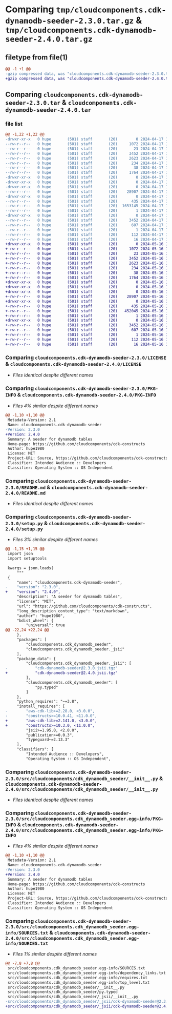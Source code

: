 # Comparing `tmp/cloudcomponents.cdk-dynamodb-seeder-2.3.0.tar.gz` & `tmp/cloudcomponents.cdk-dynamodb-seeder-2.4.0.tar.gz`

## filetype from file(1)

```diff
@@ -1 +1 @@
-gzip compressed data, was "cloudcomponents.cdk-dynamodb-seeder-2.3.0.tar", last modified: Wed Apr 17 18:35:56 2024, max compression
+gzip compressed data, was "cloudcomponents.cdk-dynamodb-seeder-2.4.0.tar", last modified: Thu May 16 19:32:59 2024, max compression
```

## Comparing `cloudcomponents.cdk-dynamodb-seeder-2.3.0.tar` & `cloudcomponents.cdk-dynamodb-seeder-2.4.0.tar`

### file list

```diff
@@ -1,22 +1,22 @@
-drwxr-xr-x   0 hupe       (501) staff       (20)        0 2024-04-17 18:35:56.094277 cloudcomponents.cdk-dynamodb-seeder-2.3.0/
--rw-r--r--   0 hupe       (501) staff       (20)     1072 2024-04-17 18:35:52.000000 cloudcomponents.cdk-dynamodb-seeder-2.3.0/LICENSE
--rw-r--r--   0 hupe       (501) staff       (20)       23 2024-04-17 18:35:52.000000 cloudcomponents.cdk-dynamodb-seeder-2.3.0/MANIFEST.in
--rw-r--r--   0 hupe       (501) staff       (20)     3452 2024-04-17 18:35:56.094039 cloudcomponents.cdk-dynamodb-seeder-2.3.0/PKG-INFO
--rw-r--r--   0 hupe       (501) staff       (20)     2623 2024-04-17 18:35:52.000000 cloudcomponents.cdk-dynamodb-seeder-2.3.0/README.md
--rw-r--r--   0 hupe       (501) staff       (20)      234 2024-04-17 18:35:52.000000 cloudcomponents.cdk-dynamodb-seeder-2.3.0/pyproject.toml
--rw-r--r--   0 hupe       (501) staff       (20)       38 2024-04-17 18:35:56.094316 cloudcomponents.cdk-dynamodb-seeder-2.3.0/setup.cfg
--rw-r--r--   0 hupe       (501) staff       (20)     1764 2024-04-17 18:35:52.000000 cloudcomponents.cdk-dynamodb-seeder-2.3.0/setup.py
-drwxr-xr-x   0 hupe       (501) staff       (20)        0 2024-04-17 18:35:56.090618 cloudcomponents.cdk-dynamodb-seeder-2.3.0/src/
-drwxr-xr-x   0 hupe       (501) staff       (20)        0 2024-04-17 18:35:56.090676 cloudcomponents.cdk-dynamodb-seeder-2.3.0/src/cloudcomponents/
-drwxr-xr-x   0 hupe       (501) staff       (20)        0 2024-04-17 18:35:56.092497 cloudcomponents.cdk-dynamodb-seeder-2.3.0/src/cloudcomponents/cdk_dynamodb_seeder/
--rw-r--r--   0 hupe       (501) staff       (20)    28907 2024-04-17 18:35:52.000000 cloudcomponents.cdk-dynamodb-seeder-2.3.0/src/cloudcomponents/cdk_dynamodb_seeder/__init__.py
-drwxr-xr-x   0 hupe       (501) staff       (20)        0 2024-04-17 18:35:56.092781 cloudcomponents.cdk-dynamodb-seeder-2.3.0/src/cloudcomponents/cdk_dynamodb_seeder/_jsii/
--rw-r--r--   0 hupe       (501) staff       (20)      435 2024-04-17 18:35:52.000000 cloudcomponents.cdk-dynamodb-seeder-2.3.0/src/cloudcomponents/cdk_dynamodb_seeder/_jsii/__init__.py
--rw-r--r--   0 hupe       (501) staff       (20)  1653145 2024-04-17 18:35:52.000000 cloudcomponents.cdk-dynamodb-seeder-2.3.0/src/cloudcomponents/cdk_dynamodb_seeder/_jsii/cdk-dynamodb-seeder@2.3.0.jsii.tgz
--rw-r--r--   0 hupe       (501) staff       (20)        1 2024-04-17 18:35:52.000000 cloudcomponents.cdk-dynamodb-seeder-2.3.0/src/cloudcomponents/cdk_dynamodb_seeder/py.typed
-drwxr-xr-x   0 hupe       (501) staff       (20)        0 2024-04-17 18:35:56.092195 cloudcomponents.cdk-dynamodb-seeder-2.3.0/src/cloudcomponents.cdk_dynamodb_seeder.egg-info/
--rw-r--r--   0 hupe       (501) staff       (20)     3452 2024-04-17 18:35:56.000000 cloudcomponents.cdk-dynamodb-seeder-2.3.0/src/cloudcomponents.cdk_dynamodb_seeder.egg-info/PKG-INFO
--rw-r--r--   0 hupe       (501) staff       (20)      607 2024-04-17 18:35:56.000000 cloudcomponents.cdk-dynamodb-seeder-2.3.0/src/cloudcomponents.cdk_dynamodb_seeder.egg-info/SOURCES.txt
--rw-r--r--   0 hupe       (501) staff       (20)        1 2024-04-17 18:35:56.000000 cloudcomponents.cdk-dynamodb-seeder-2.3.0/src/cloudcomponents.cdk_dynamodb_seeder.egg-info/dependency_links.txt
--rw-r--r--   0 hupe       (501) staff       (20)      112 2024-04-17 18:35:56.000000 cloudcomponents.cdk-dynamodb-seeder-2.3.0/src/cloudcomponents.cdk_dynamodb_seeder.egg-info/requires.txt
--rw-r--r--   0 hupe       (501) staff       (20)       16 2024-04-17 18:35:56.000000 cloudcomponents.cdk-dynamodb-seeder-2.3.0/src/cloudcomponents.cdk_dynamodb_seeder.egg-info/top_level.txt
+drwxr-xr-x   0 hupe       (501) staff       (20)        0 2024-05-16 19:32:59.324714 cloudcomponents.cdk-dynamodb-seeder-2.4.0/
+-rw-r--r--   0 hupe       (501) staff       (20)     1072 2024-05-16 19:32:55.000000 cloudcomponents.cdk-dynamodb-seeder-2.4.0/LICENSE
+-rw-r--r--   0 hupe       (501) staff       (20)       23 2024-05-16 19:32:55.000000 cloudcomponents.cdk-dynamodb-seeder-2.4.0/MANIFEST.in
+-rw-r--r--   0 hupe       (501) staff       (20)     3452 2024-05-16 19:32:59.324412 cloudcomponents.cdk-dynamodb-seeder-2.4.0/PKG-INFO
+-rw-r--r--   0 hupe       (501) staff       (20)     2623 2024-05-16 19:32:55.000000 cloudcomponents.cdk-dynamodb-seeder-2.4.0/README.md
+-rw-r--r--   0 hupe       (501) staff       (20)      234 2024-05-16 19:32:55.000000 cloudcomponents.cdk-dynamodb-seeder-2.4.0/pyproject.toml
+-rw-r--r--   0 hupe       (501) staff       (20)       38 2024-05-16 19:32:59.324799 cloudcomponents.cdk-dynamodb-seeder-2.4.0/setup.cfg
+-rw-r--r--   0 hupe       (501) staff       (20)     1764 2024-05-16 19:32:55.000000 cloudcomponents.cdk-dynamodb-seeder-2.4.0/setup.py
+drwxr-xr-x   0 hupe       (501) staff       (20)        0 2024-05-16 19:32:59.320157 cloudcomponents.cdk-dynamodb-seeder-2.4.0/src/
+drwxr-xr-x   0 hupe       (501) staff       (20)        0 2024-05-16 19:32:59.320246 cloudcomponents.cdk-dynamodb-seeder-2.4.0/src/cloudcomponents/
+drwxr-xr-x   0 hupe       (501) staff       (20)        0 2024-05-16 19:32:59.323192 cloudcomponents.cdk-dynamodb-seeder-2.4.0/src/cloudcomponents/cdk_dynamodb_seeder/
+-rw-r--r--   0 hupe       (501) staff       (20)    28907 2024-05-16 19:32:55.000000 cloudcomponents.cdk-dynamodb-seeder-2.4.0/src/cloudcomponents/cdk_dynamodb_seeder/__init__.py
+drwxr-xr-x   0 hupe       (501) staff       (20)        0 2024-05-16 19:32:59.323720 cloudcomponents.cdk-dynamodb-seeder-2.4.0/src/cloudcomponents/cdk_dynamodb_seeder/_jsii/
+-rw-r--r--   0 hupe       (501) staff       (20)      435 2024-05-16 19:32:55.000000 cloudcomponents.cdk-dynamodb-seeder-2.4.0/src/cloudcomponents/cdk_dynamodb_seeder/_jsii/__init__.py
+-rw-r--r--   0 hupe       (501) staff       (20)   452045 2024-05-16 19:32:55.000000 cloudcomponents.cdk-dynamodb-seeder-2.4.0/src/cloudcomponents/cdk_dynamodb_seeder/_jsii/cdk-dynamodb-seeder@2.4.0.jsii.tgz
+-rw-r--r--   0 hupe       (501) staff       (20)        1 2024-05-16 19:32:55.000000 cloudcomponents.cdk-dynamodb-seeder-2.4.0/src/cloudcomponents/cdk_dynamodb_seeder/py.typed
+drwxr-xr-x   0 hupe       (501) staff       (20)        0 2024-05-16 19:32:59.322584 cloudcomponents.cdk-dynamodb-seeder-2.4.0/src/cloudcomponents.cdk_dynamodb_seeder.egg-info/
+-rw-r--r--   0 hupe       (501) staff       (20)     3452 2024-05-16 19:32:59.000000 cloudcomponents.cdk-dynamodb-seeder-2.4.0/src/cloudcomponents.cdk_dynamodb_seeder.egg-info/PKG-INFO
+-rw-r--r--   0 hupe       (501) staff       (20)      607 2024-05-16 19:32:59.000000 cloudcomponents.cdk-dynamodb-seeder-2.4.0/src/cloudcomponents.cdk_dynamodb_seeder.egg-info/SOURCES.txt
+-rw-r--r--   0 hupe       (501) staff       (20)        1 2024-05-16 19:32:59.000000 cloudcomponents.cdk-dynamodb-seeder-2.4.0/src/cloudcomponents.cdk_dynamodb_seeder.egg-info/dependency_links.txt
+-rw-r--r--   0 hupe       (501) staff       (20)      112 2024-05-16 19:32:59.000000 cloudcomponents.cdk-dynamodb-seeder-2.4.0/src/cloudcomponents.cdk_dynamodb_seeder.egg-info/requires.txt
+-rw-r--r--   0 hupe       (501) staff       (20)       16 2024-05-16 19:32:59.000000 cloudcomponents.cdk-dynamodb-seeder-2.4.0/src/cloudcomponents.cdk_dynamodb_seeder.egg-info/top_level.txt
```

### Comparing `cloudcomponents.cdk-dynamodb-seeder-2.3.0/LICENSE` & `cloudcomponents.cdk-dynamodb-seeder-2.4.0/LICENSE`

 * *Files identical despite different names*

### Comparing `cloudcomponents.cdk-dynamodb-seeder-2.3.0/PKG-INFO` & `cloudcomponents.cdk-dynamodb-seeder-2.4.0/PKG-INFO`

 * *Files 4% similar despite different names*

```diff
@@ -1,10 +1,10 @@
 Metadata-Version: 2.1
 Name: cloudcomponents.cdk-dynamodb-seeder
-Version: 2.3.0
+Version: 2.4.0
 Summary: A seeder for dynamodb tables
 Home-page: https://github.com/cloudcomponents/cdk-constructs
 Author: hupe1980
 License: MIT
 Project-URL: Source, https://github.com/cloudcomponents/cdk-constructs.git
 Classifier: Intended Audience :: Developers
 Classifier: Operating System :: OS Independent
```

### Comparing `cloudcomponents.cdk-dynamodb-seeder-2.3.0/README.md` & `cloudcomponents.cdk-dynamodb-seeder-2.4.0/README.md`

 * *Files identical despite different names*

### Comparing `cloudcomponents.cdk-dynamodb-seeder-2.3.0/setup.py` & `cloudcomponents.cdk-dynamodb-seeder-2.4.0/setup.py`

 * *Files 3% similar despite different names*

```diff
@@ -1,15 +1,15 @@
 import json
 import setuptools
 
 kwargs = json.loads(
     """
 {
     "name": "cloudcomponents.cdk-dynamodb-seeder",
-    "version": "2.3.0",
+    "version": "2.4.0",
     "description": "A seeder for dynamodb tables",
     "license": "MIT",
     "url": "https://github.com/cloudcomponents/cdk-constructs",
     "long_description_content_type": "text/markdown",
     "author": "hupe1980",
     "bdist_wheel": {
         "universal": true
@@ -22,24 +22,24 @@
     },
     "packages": [
         "cloudcomponents.cdk_dynamodb_seeder",
         "cloudcomponents.cdk_dynamodb_seeder._jsii"
     ],
     "package_data": {
         "cloudcomponents.cdk_dynamodb_seeder._jsii": [
-            "cdk-dynamodb-seeder@2.3.0.jsii.tgz"
+            "cdk-dynamodb-seeder@2.4.0.jsii.tgz"
         ],
         "cloudcomponents.cdk_dynamodb_seeder": [
             "py.typed"
         ]
     },
     "python_requires": "~=3.8",
     "install_requires": [
-        "aws-cdk-lib>=2.28.0, <3.0.0",
-        "constructs>=10.0.41, <11.0.0",
+        "aws-cdk-lib>=2.141.0, <3.0.0",
+        "constructs>=10.3.0, <11.0.0",
         "jsii>=1.95.0, <2.0.0",
         "publication>=0.0.3",
         "typeguard~=2.13.3"
     ],
     "classifiers": [
         "Intended Audience :: Developers",
         "Operating System :: OS Independent",
```

### Comparing `cloudcomponents.cdk-dynamodb-seeder-2.3.0/src/cloudcomponents/cdk_dynamodb_seeder/__init__.py` & `cloudcomponents.cdk-dynamodb-seeder-2.4.0/src/cloudcomponents/cdk_dynamodb_seeder/__init__.py`

 * *Files identical despite different names*

### Comparing `cloudcomponents.cdk-dynamodb-seeder-2.3.0/src/cloudcomponents.cdk_dynamodb_seeder.egg-info/PKG-INFO` & `cloudcomponents.cdk-dynamodb-seeder-2.4.0/src/cloudcomponents.cdk_dynamodb_seeder.egg-info/PKG-INFO`

 * *Files 4% similar despite different names*

```diff
@@ -1,10 +1,10 @@
 Metadata-Version: 2.1
 Name: cloudcomponents.cdk-dynamodb-seeder
-Version: 2.3.0
+Version: 2.4.0
 Summary: A seeder for dynamodb tables
 Home-page: https://github.com/cloudcomponents/cdk-constructs
 Author: hupe1980
 License: MIT
 Project-URL: Source, https://github.com/cloudcomponents/cdk-constructs.git
 Classifier: Intended Audience :: Developers
 Classifier: Operating System :: OS Independent
```

### Comparing `cloudcomponents.cdk-dynamodb-seeder-2.3.0/src/cloudcomponents.cdk_dynamodb_seeder.egg-info/SOURCES.txt` & `cloudcomponents.cdk-dynamodb-seeder-2.4.0/src/cloudcomponents.cdk_dynamodb_seeder.egg-info/SOURCES.txt`

 * *Files 1% similar despite different names*

```diff
@@ -7,8 +7,8 @@
 src/cloudcomponents.cdk_dynamodb_seeder.egg-info/SOURCES.txt
 src/cloudcomponents.cdk_dynamodb_seeder.egg-info/dependency_links.txt
 src/cloudcomponents.cdk_dynamodb_seeder.egg-info/requires.txt
 src/cloudcomponents.cdk_dynamodb_seeder.egg-info/top_level.txt
 src/cloudcomponents/cdk_dynamodb_seeder/__init__.py
 src/cloudcomponents/cdk_dynamodb_seeder/py.typed
 src/cloudcomponents/cdk_dynamodb_seeder/_jsii/__init__.py
-src/cloudcomponents/cdk_dynamodb_seeder/_jsii/cdk-dynamodb-seeder@2.3.0.jsii.tgz
+src/cloudcomponents/cdk_dynamodb_seeder/_jsii/cdk-dynamodb-seeder@2.4.0.jsii.tgz
```

